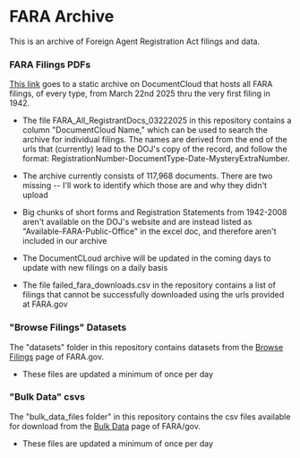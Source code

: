 # FARA Archive

This is an archive of Foreign Agent Registration Act filings and data.

### FARA Filings PDFs

[This link](https://www.documentcloud.org/projects/221099-fara-storage-public/) goes to a static archive on DocumentCloud that hosts all FARA filings, of every type, from March 22nd 2025 thru the very first filing in 1942.

- The file FARA_All_RegistrantDocs_03222025 in this repository contains a column "DocumentCloud Name," which can be used to search the archive for individual filings. The names are derived from the end of the urls that (currently) lead to the DOJ's copy of the record, and follow the format: RegistrationNumber-DocumentType-Date-MysteryExtraNumber.

- The archive currently consists of 117,968 documents. There are two missing -- I'll work to identify which those are and why they didn't upload

- Big chunks of short forms and Registration Statements from 1942-2008 aren't available on the DOJ's website and are instead listed as "Available-FARA-Public-Office" in the excel doc, and therefore aren't included in our archive

- The DocumentCLoud archive will be updated in the coming days to update with new filings on a daily basis

- The file failed_fara_downloads.csv in the repository contains a list of filings that cannot be successfully downloaded using the urls provided at FARA.gov

### "Browse Filings" Datasets

The "datasets" folder in this repository contains datasets from the [Browse Filings](https://efile.fara.gov/ords/fara/f?p=1381:1:1551967097995:::::) page of FARA.gov.

- These files are updated a minimum of once per day

### "Bulk Data" csvs

The "bulk_data_files folder" in this repository contains the csv files available for download from the [Bulk Data](https://efile.fara.gov/ords/fara/f?p=107:21::::::) page of FARA/gov.

- These files are updated a minimum of once per day

